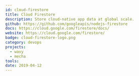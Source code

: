 ```yaml
---
id: cloud-firestore
title: Cloud Firestore
description: Store cloud-native app data at global scale.
github: https://github.com/googleapis/nodejs-firestore
docs: https://cloud.google.com/firestore/docs/
website: https://cloud.google.com/firestore/
badge: cloud-firestore-logo.png
category: devops
projects:
  - wavy
  - mecha
tools: 
date: 2019-04-12
---
```

